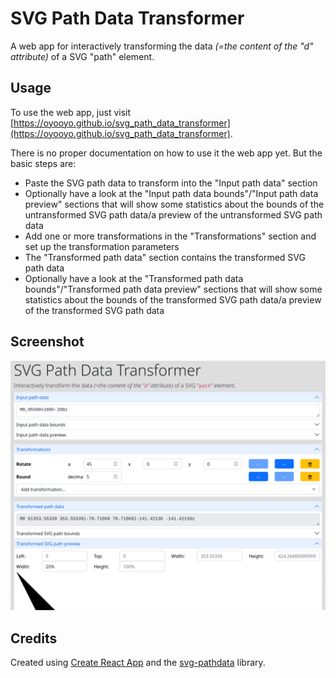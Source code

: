 # SVG Path Data Transformer

A web app for interactively transforming the data _(=the content of the "d" attribute)_ of a SVG "path" element.

## Usage

To use the web app, just visit [https://oyooyo.github.io/svg_path_data_transformer](https://oyooyo.github.io/svg_path_data_transformer).

There is no proper documentation on how to use it the web app yet. But the basic steps are:
- Paste the SVG path data to transform into the "Input path data" section
- Optionally have a look at the "Input path data bounds"/"Input path data preview" sections that will show some statistics about the bounds of the untransformed SVG path data/a preview of the untransformed SVG path data
- Add one or more transformations in the "Transformations" section and set up the transformation parameters
- The "Transformed path data" section contains the transformed SVG path data
- Optionally have a look at the "Transformed path data bounds"/"Transformed path data preview" sections that will show some statistics about the bounds of the transformed SVG path data/a preview of the transformed SVG path data

## Screenshot

![Screenshot](https://raw.githubusercontent.com/oyooyo/svg_path_data_transformer/master/screenshot.png)

## Credits

Created using [Create React App](https://github.com/facebook/create-react-app) and the [svg-pathdata](https://github.com/nfroidure/svg-pathdata) library.